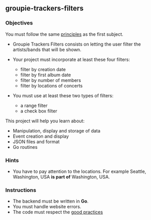 ## groupie-trackers-filters

### Objectives

You must follow the same [principles](https://github.com/01-edu/public/blob/master/subjects/groupie-trackers/groupie-trackers.en.md) as the first subject.

- Groupie Trackers Filters consists on letting the user filter the artists/bands that will be shown.

- Your project must incorporate at least these four filters:
  - filter by creation date
  - filter by first album date
  - filter by number of members
  - filter by locations of concerts


- You must use at least these two types of filters:
  - a range filter
  - a check box filter

This project will help you learn about:

- Manipulation, display and storage of data
- Event creation and display
- JSON files and format
- Go routines

### Hints

- You have to pay attention to the locations. For example Seattle, Washington, USA **is part of** Washington, USA.

### Instructions

- The backend must be written in **Go**.
- You must handle website errors.
- The code must respect the [good practices](https://github.com/01-edu/public/blob/master/subjects/good-practices.en.md)
